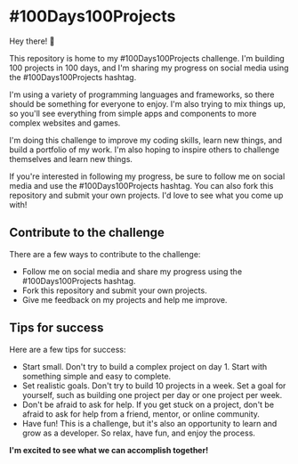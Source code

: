 # #100Days100Projects

Hey there! 👋

This repository is home to my #100Days100Projects challenge. I'm building 100 projects in 100 days, and I'm sharing my
progress on social media using the #100Days100Projects hashtag.

I'm using a variety of programming languages and frameworks, so there should be something for everyone to enjoy. I'm
also trying to mix things up, so you'll see everything from simple apps and components to more complex websites and
games.

I'm doing this challenge to improve my coding skills, learn new things, and build a portfolio of my work. I'm also
hoping to inspire others to challenge themselves and learn new things.

If you're interested in following my progress, be sure to follow me on social media and use the #100Days100Projects
hashtag. You can also fork this repository and submit your own projects. I'd love to see what you come up with!

## Contribute to the challenge

There are a few ways to contribute to the challenge:

* Follow me on social media and share my progress using the #100Days100Projects hashtag.
* Fork this repository and submit your own projects.
* Give me feedback on my projects and help me improve.

## Tips for success

Here are a few tips for success:

* Start small. Don't try to build a complex project on day 1. Start with something simple and easy to complete.
* Set realistic goals. Don't try to build 10 projects in a week. Set a goal for yourself, such as building one project
  per day or one project per week.
* Don't be afraid to ask for help. If you get stuck on a project, don't be afraid to ask for help from a friend, mentor,
  or online community.
* Have fun! This is a challenge, but it's also an opportunity to learn and grow as a developer. So relax, have fun, and
  enjoy the process.

**I'm excited to see what we can accomplish together!**